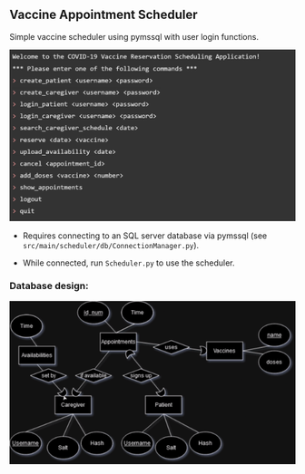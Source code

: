 ## Vaccine Appointment Scheduler

Simple vaccine scheduler using pymssql with user login functions.

![image info](src/main/resources/terminal.png)

- Requires connecting to an SQL server database via pymssql (see `src/main/scheduler/db/ConnectionManager.py`).

- While connected, run `Scheduler.py` to use the scheduler.

### Database design:

![image info](src/main/resources/design.png)

